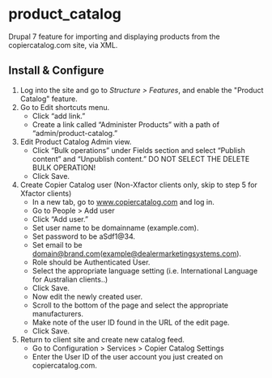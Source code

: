 # product_catalog
Drupal 7 feature for importing and displaying products from the copiercatalog.com site, via XML.

## Install & Configure

1. Log into the site and go to _Structure > Features_, and enable the "Product Catalog" feature.
2. Go to Edit shortcuts menu.
   * Click “add link.”
   * Create a link called “Administer Products” with a path of “admin/product-catalog.”
3. Edit Product Catalog Admin view.
   * Click “Bulk operations” under Fields section and select “Publish content” and “Unpublish content.” DO NOT SELECT THE DELETE BULK OPERATION!
   * Click Save.
4. Create Copier Catalog user (Non-Xfactor clients only, skip to step 5 for Xfactor clients)
   * In a new tab, go to www.copiercatalog.com and log in.​
   * Go to People > Add user
   * Click “Add user.”
   * Set user name to be domainname (example.com).
   * Set password to be aSdf1@34.
   * Set email to be domain@brand.com(example@dealermarketingsystems.com).
   * Role should be Authenticated User.
   * Select the appropriate language setting (i.e. International Language for Australian clients..)
   * Click Save.
   * Now edit the newly created user.
   * Scroll to the bottom of the page and select the appropriate manufacturers.
   * Make note of the user ID found in the URL of the edit page.
   * Click Save.
5. Return to client site and create new catalog feed.
   * Go to Configuration > Services > Copier Catalog Settings
   * Enter the User ID of the user account you just created on copiercatalog.com.
